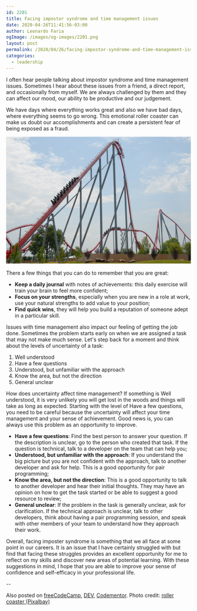 ```yaml
---
id: 2201
title: Facing impostor syndrome and time management issues
date: 2020-04-26T11:41:56-03:00
author: Leonardo Faria
ogImage: /images/og-images/2201.png
layout: post
permalink: /2020/04/26/facing-impostor-syndrome-and-time-management-issues
categories:
  - leadership
---
```


I often hear people talking about impostor syndrome and time management issues. Sometimes I hear about these issues from a friend, a direct report, and occasionally from myself. We are always challenged by them and they can affect our mood, our ability to be productive and our judgement.

We have days where everything works great and also we have bad days, where everything seems to go wrong. This emotional roller coaster can make us doubt our accomplishments and can create a persistent fear of being exposed as a fraud.

![Roller coaster photo](/wp-content/uploads/2020/04/roller-coaster.jpg)

There a few things that you can do to remember that you are great:
- **Keep a daily journal** with notes of achievements: this daily exercise will train your brain to feel more confident;
- **Focus on your strengths**, especially when you are new in a role at work, use your natural strengths to add value to your position;
- **Find quick wins**, they will help you build a reputation of someone adept in a particular skill.

Issues with time management also impact our feeling of getting the job done. Sometimes the problem starts early on when we are assigned a task that may not make much sense. Let's step back for a moment and think about the levels of uncertainty of a task:

1) Well understood
2) Have a few questions
3) Understood, but unfamiliar with the approach
4) Know the area, but not the direction
5) General unclear

How does uncertainty affect time management? If something is Well understood, it is very unlikely you will get lost in the woods and things will take as long as expected. Starting with the level of Have a few questions, you need to be careful because the uncertainty will affect your time management and your sense of achievement. Good news is, you can always use this problem as an opportunity to improve.

- **Have a few questions**: Find the best person to answer your question. If the description is unclear, go to the person who created that task. If the question is technical, talk to a developer on the team that can help you;
- **Understood, but unfamiliar with the approach**: If you understand the big picture but you are not confident with the approach, talk to another developer and ask for help. This is a good opportunity for pair programming;
- **Know the area, but not the direction**: This is a good opportunity to talk to another developer and hear their initial thoughts. They may have an opinion on how to get the task started or be able to suggest a good resource to review;
- **General unclear**: If the problem in the task is generally unclear, ask for clarification. If the technical approach is unclear, talk to other developers, think about having a pair programming session, and speak with other members of your team to understand how they approach their work.

Overall, facing imposter syndrome is something that we all face at some point in our careers. It is an issue that I have certainly struggled with but find that facing these struggles provides an excellent opportunity for me to reflect on my skills and discover new areas of potential learning. With these suggestions in mind, I hope that you are able to improve your sense of confidence and self-efficacy in your professional life.

--

Also posted on [freeCodeCamp](https://www.freecodecamp.org/news/facing-impostor-syndrome-and-time-management-issues/), [DEV](https://dev.to/leonardofaria/facing-impostor-syndrome-and-time-management-issues-1mlj), [Codementor](https://www.codementor.io/@leonardofaria/facing-impostor-syndrome-and-time-management-issues-15vpjw3q2x). Photo credit: [roller coaster (Pixalbay)](https://pixabay.com/photos/roller-coaster-people-thrill-park-1553342/)
